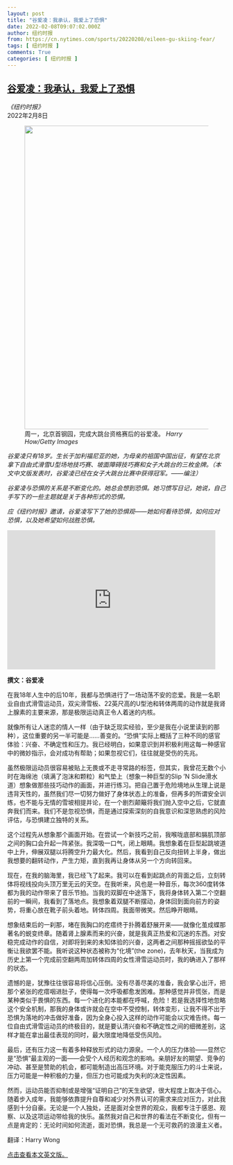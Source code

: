 ```yaml
---
layout: post
title: "谷爱凌：我承认，我爱上了恐惧"
date: 2022-02-08T09:07:02.000Z
author: 纽约时报
from: https://cn.nytimes.com/sports/20220208/eileen-gu-skiing-fear/
tags: [ 纽约时报 ]
comments: True
categories: [ 纽约时报 ]
---
```

<!--1644311222000-->
[谷爱凌：我承认，我爱上了恐惧](https://cn.nytimes.com/sports/20220208/eileen-gu-skiing-fear/)
------

<div>
<address>《纽约时报》</address><time pudate="2022-02-08 04:49:40" datetime="2022-02-08 04:49:40">2022年2月8日</time><figure><img src="https://images.weserv.nl/?url=static01.nyt.com/images/2022/02/08/multimedia/08olympics-briefing-eileen-gu-china-topart/08olympics-briefing-eileen-gu-china-topart-master1050.jpg" width="1050" height="700"><figcaption>周一，北京首钢园，完成大跳台资格赛后的谷爱凌。 <cite>Harry How/Getty Images</cite></figcaption></figure><section><p><i>谷爱凌只有18岁。生长于加利福尼亚的她，为母亲的祖国中国出征，有望在北京拿下自由式滑雪U型场地技巧赛、坡面障碍技巧赛和女子大跳台的三枚金牌。（本文中文版发表时，谷爱凌已经在女子大跳台比赛中获得冠军。——编注）</i></p><p><i>谷爱凌与恐惧的关系是不断变化的。她总会想到恐惧。她习惯写日记，她说，自己手写下的一些主题就是关于各种形式的恐惧。</i></p><p><i>应《纽约时报》邀请，谷爱凌写下了她的恐惧观——她如何看待恐惧，如何应对恐惧，以及她希望如何战胜恐惧。</i></p><p><iframe frameborder="0" scrolling="0" allowfullscreen="true" width="480" height="321" src="https://int.nyt.com/data/videotape/finished/2022/01/1643434774/eileen-gu_mainvid_v15_final-1254w.mp4"></iframe></p><p><b>撰文：谷爱凌</b></p><p>在我18年人生中的后10年，我都与恐惧进行了一场动荡不安的恋爱。我是一名职业自由式滑雪运动员，双尖滑雪板、22英尺高的U型池和转体两周的动作就是我肾上腺素的主要来源，那是极限运动真正令人着迷的内核。</p><p>就像所有让人迷恋的情人一样（由于缺乏现实经验，至少是我在小说里读到的那种），这位重要的另一半可能是……善变的。“恐惧”实际上概括了三种不同的感官体验：兴奋、不确定性和压力。我已经明白，如果意识到并积极利用这每一种感官中的微妙指示，会对成功有帮助；如果忽视它们，往往就是受伤的先兆。</p><p>虽然极限运动员很容易被贴上无畏或不走寻常路的标签，但其实，我曾花无数个小时在海绵池（填满了泡沫和颗粒）和气垫上（想象一种巨型的Slip ’N Slide滑水道）想象做那些技巧动作的画面，并进行练习。把自己置于危险境地从生理上说是违背天性的，虽然我们尽一切努力做好了身体状态上的准备，但再多的所谓安全训练，也不能与无情的雪坡相提并论，在一个剧烈颠簸将我们抛入空中之后，它就直奔我们而来。我们不是忽视恐惧，而是通过探索深刻的自我意识和深思熟虑的风险评估，与恐惧建立独特的关系。</p><p>这个过程先从想象那个画面开始。在尝试一个新技巧之前，我喉咙底部和膈肌顶部之间的胸口会升起一阵紧张。我深吸一口气，闭上眼睛。我想象着在巨型起跳坡道中上升，伸展双腿以将腾空升力最大化。然后，我看到自己反向扭转上半身，做出我想要的翻转动作，产生力矩，直到我再让身体从另一个方向转回来。</p><p>现在，在我的脑海里，我已经飞了起来。我可以在看到起跳点的背面之后，立刻转体将视线投向头顶万里无云的天空。在我听来，风也是一种音乐，每次360度转体都为我的动作带来了音乐节拍。当我的双脚在中途落下，我将身体转入第二个空翻前的一瞬间，我看到了落地点。我想象着双腿不断摆动，身体回到面向前方的姿势，将重心放在靴子前头着地。转体四周。我面带微笑。然后睁开眼睛。</p><p>想象结束后的一刹那，堵在我胸口的疙瘩终于扑腾着舒展开来——就像化茧成蝶那著名的蜕变终章。随着肾上腺素而来的兴奋，就是我真正热爱和沉迷的东西。对安稳完成动作的自信，对即将到来的未知体验的兴奋，这两者之间那种摇摇欲坠的平衡让我欲罢不能。我听说这种状态被称为“化境”(the zone)，去年秋天，当我成为历史上第一个完成前空翻两周加转体四周的女性滑雪运动员时，我的确进入了那样的状态。</p><p>遗憾的是，犹豫往往很容易将信心压倒。没有尽善尽美的准备，我会掌心出汗，把那个紧张的疙瘩咽进肚子，使得每一次呼吸都愈发困难。那种感觉并非慌张，而是某种类似于畏惧的东西。每一个进化的本能都在呼喊，危险！若是我选择性地忽略这个安全机制，那我的身体或许就会在空中不受控制，转体变形，让我不得不出于恐惧为落地的冲击做好准备，因为全身心投入这样的动作可能会以灾难告终。每一位自由式滑雪运动员的终极目的，就是要认清兴奋和不确定性之间的细微差别，这样才能在拿出最佳表现的同时，最大限度地降低受伤风险。</p><p>最后，还有压力这一有着多种释放形式的动力源泉。一个人的压力体验——显然它是“恐惧”最主观的一面——会受个人经历和观念的影响。亲朋好友的期望、竞争的冲动、甚至是赞助的机会，都可能制造出高压环境。对于能克服压力的斗士来说，压力可能是一种积极的力量，但压力也可能成为失利的决定性因素。</p><p>然而，运动员能否抑制或是增强“证明自己”的天生欲望，很大程度上取决于信心。随着步入成年，我能够依靠提升自尊和减少对外界认可的需求来应对压力，对此我感到十分自豪。无论是一个人独处，还是面对全世界的观众，我都专注于感恩、观察、以及这项运动带给我的快乐。虽然我对自己和世界的看法在不断变化，但有一点是肯定的：无论时间如何流逝，面对恐惧，我总是一个无可救药的浪漫主义者。</p></section><footer><p>翻译：Harry Wong</p><p><a rel="nofollow" target="_blank" href="https://www.nytimes.com/interactive/2022/sports/olympics/eileen-gu-skiing-fear.html">点击查看本文英文版。</a></p></footer>
</div>
